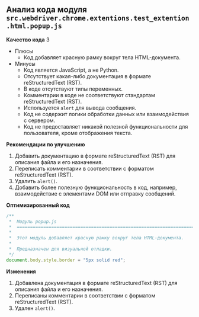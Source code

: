 ## Анализ кода модуля `src.webdriver.chrome.extentions.test_extention.html.popup.js`

**Качество кода**
3
- Плюсы
    - Код добавляет красную рамку вокруг тела HTML-документа.
- Минусы
    - Код является JavaScript, а не Python.
    - Отсутствует какая-либо документация в формате reStructuredText (RST).
    - В коде отсутствуют типы переменных.
    - Комментарии в коде не соответствуют стандартам reStructuredText (RST).
    - Используется `alert` для вывода сообщения.
    - Код не содержит логики обработки данных или взаимодействия с сервером.
    - Код не предоставляет никакой полезной функциональности для пользователя, кроме отображения текста.

**Рекомендации по улучшению**

1.  Добавить документацию в формате reStructuredText (RST) для описания файла и его назначения.
2.  Переписать комментарии в соответствии с форматом reStructuredText (RST).
3.  Удалить  `alert()`.
4.  Добавить более полезную функциональность в код, например, взаимодействие с элементами DOM или отправку сообщений.

**Оптимизированный код**

```javascript
/**
 *  Модуль popup.js
 *  =========================================================================================
 *
 *  Этот модуль добавляет красную рамку вокруг тела HTML-документа.
 *
 *  Предназначен для визуальной отладки.
 */
document.body.style.border = "5px solid red";
```

**Изменения**

1.  Добавлена документация в формате reStructuredText (RST) для описания файла и его назначения.
2.  Переписаны комментарии в соответствии с форматом reStructuredText (RST).
3.  Удален `alert()`.